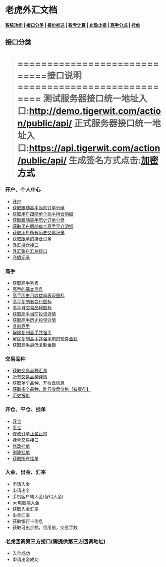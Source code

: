 # 老虎外汇文档

#### [系统功能](/) |  [接口分类](/api/category.html) | [报价推送](/quote.html) | [盈亏计算](/formula.html) | [止盈止损](/level.html) | [高手分成](/bouns.html) | [挂单](pending.html)


## 接口分类
 
>=============================接口说明============================
>测试服务器接口统一地址入口:http://demo.tigerwit.com/action/public/api/
>正式服务器接口统一地址入口:https://api.tigerwit.com/action/public/api/
>生成签名方式点击:[加密方式](/index.html#fangshi)
>===============================================================


### 开户、个人中心
* [开户](/api/user.html#signup)
* [获取跟随高手当前订单分组](/api/user.html#get_master_group)
* [获取用户跟随单个高手持仓明细](/api/user.html#get_master_order_info)
* [获取跟随高手历史订单分组](/api/user.html#get_master_history_group)
* [获取用户跟随单个高手平仓明细](/api/user.html#get_master_history_info)
* [获取用户所有历史交易记录](/api/user.html#get_trade_record)
* [获取跟单的持仓订单](/api/user.html#documentary_order) 
* [外汇持仓接口](/api/user.html#foreign_order)
* [外汇账户汇总接口](/api/user.html#foreign_exchange_account)
* [充值记录](/api/user.html#get_payment_record)


### 高手 
* [获取高手列表](/api/master.html#get_master_list_v2)
* [高手的基本信息](/api/master.html#get_master_info_v2)
* [高手历史月收益率表现图标](/api/master.html#historical_rate)
* [高手复制者变化图标](/api/master.html#copy_change)
* [高手月交易品种图标](/api/master.html#monthly_symbols)
* [获取高手当前投资详情](/api/master.html#get_master_order)
* [获取高手历史投资详情](/api/master.html#get_master_history)
* [复制高手](/api/master.html#copy_master_v2)
* [解除复制高手并强平](/api/master.html#uncopy_master_forced_liquidation)
* [解除复制高手并强平前的预算金钱](/api/master.html#uncopy_master_budget)
* [获取高手最低复制金额](/api/master.html#get_master_min_copy_amount)

### 交易品种
* [获取交易品种汇总](/api/symbols.html#get_symbols)
* [所有交易品种详情](/api/symbols.html#symbol_list_info)
* [获取单个品种、开收盘信息](/api/symbols.html#history_day_info)
* [获取多个品种、昨日收盘价格【有缓存】](/api/symbols.html#yesterday_close_price)
* [历史报价](/api/symbols.html#get_symbols_history)

### 开仓、平仓、挂单
* [开仓](/api/trade.html#open_trader)
* [平仓](/api/trade.html#close_trader)
* [修改订单止盈止损](/api/trade.html#update_trader)
* [挂单交易接口](/api/trade.html#pending_order) 
* [修改挂单](/api/trade.html#pending_modify) 
* [删除挂单](/api/trade.html#pending_delete) 
* [获取所有挂单](/api/trade.html#get_pending) 

### 入金、出金、汇率

* 申请入金
* 申请出金
* 手机客户端入金(智付入金)
* pc电脑端入金
* 获取入金汇率
* 出金汇率
* 获取银行卡信息 
* 获取可出余额，信用值，交易手数 

### 老虎回调第三方接口(需提供第三方回调地址)
* 入金成功
* 申请出金成功



